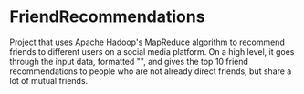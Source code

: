 # FriendRecommendations
Project that uses Apache Hadoop's MapReduce algorithm to recommend friends to different users on a social media platform.
On a high level, it goes through the input data, formatted "<USER><TAB><FRIENDSLIST>", and gives the top 10 friend recommendations to people who are not already direct friends, but share a lot of mutual friends.
